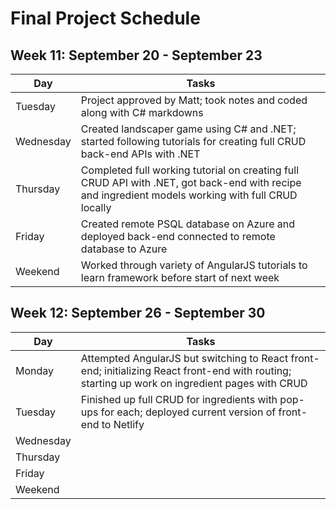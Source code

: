 # Final Project Schedule

## Week 11: September 20 - September 23

Day           | Tasks
------------- | -------------
Tuesday       | Project approved by Matt; took notes and coded along with C# markdowns
Wednesday     | Created landscaper game using C# and .NET; started following tutorials for creating full CRUD back-end APIs with .NET
Thursday      | Completed full working tutorial on creating full CRUD API with .NET, got back-end with recipe and ingredient models working with full CRUD locally
Friday        | Created remote PSQL database on Azure and deployed back-end connected to remote database to Azure
Weekend       | Worked through variety of AngularJS tutorials to learn framework before start of next week

## Week 12: September 26 - September 30

Day           | Tasks
------------- | -------------
Monday        | Attempted AngularJS but switching to React front-end; initializing React front-end with routing; starting up work on ingredient pages with CRUD
Tuesday       | Finished up full CRUD for ingredients with pop-ups for each; deployed current version of front-end to Netlify 
Wednesday     | 
Thursday      | 
Friday        | 
Weekend       | 
